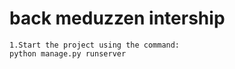 # back meduzzen intership

    1.Start the project using the command:
    python manage.py runserver
